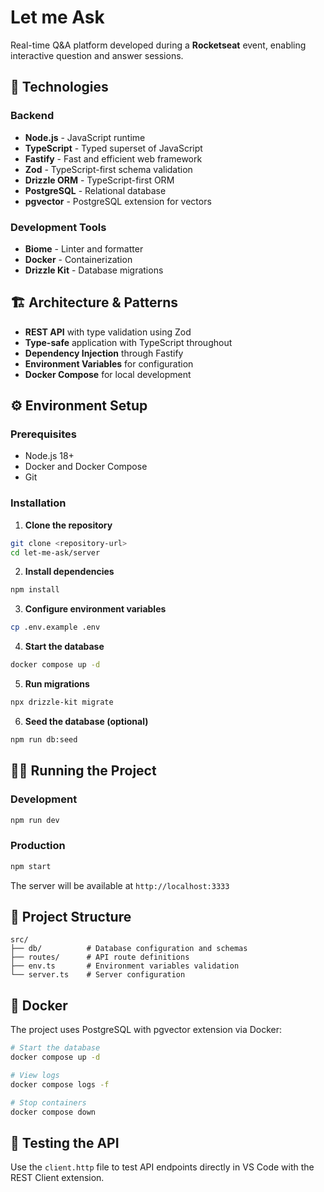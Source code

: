 # Let me Ask

Real-time Q&A platform developed during a **Rocketseat** event, enabling interactive question and answer sessions.

## 🚀 Technologies

### Backend
- **Node.js** - JavaScript runtime
- **TypeScript** - Typed superset of JavaScript
- **Fastify** - Fast and efficient web framework
- **Zod** - TypeScript-first schema validation
- **Drizzle ORM** - TypeScript-first ORM
- **PostgreSQL** - Relational database
- **pgvector** - PostgreSQL extension for vectors

### Development Tools
- **Biome** - Linter and formatter
- **Docker** - Containerization
- **Drizzle Kit** - Database migrations

## 🏗️ Architecture & Patterns

- **REST API** with type validation using Zod
- **Type-safe** application with TypeScript throughout
- **Dependency Injection** through Fastify
- **Environment Variables** for configuration
- **Docker Compose** for local development

## ⚙️ Environment Setup

### Prerequisites
- Node.js 18+
- Docker and Docker Compose
- Git

### Installation

1. **Clone the repository**
```bash
git clone <repository-url>
cd let-me-ask/server
```

2. **Install dependencies**
```bash
npm install
```

3. **Configure environment variables**
```bash
cp .env.example .env
```

4. **Start the database**
```bash
docker compose up -d
```

5. **Run migrations**
```bash
npx drizzle-kit migrate
```

6. **Seed the database (optional)**
```bash
npm run db:seed
```

## 🏃‍♂️ Running the Project

### Development
```bash
npm run dev
```

### Production
```bash
npm start
```

The server will be available at `http://localhost:3333`

## 📁 Project Structure

```
src/
├── db/          # Database configuration and schemas
├── routes/      # API route definitions
├── env.ts       # Environment variables validation
└── server.ts    # Server configuration
```

## 🐳 Docker

The project uses PostgreSQL with pgvector extension via Docker:

```bash
# Start the database
docker compose up -d

# View logs
docker compose logs -f

# Stop containers
docker compose down
```

## 📝 Testing the API

Use the `client.http` file to test API endpoints directly in VS Code with the REST Client extension.

